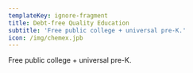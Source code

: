 ```yaml
---
templateKey: ignore-fragment
title: Debt-free Quality Education
subtitle: 'Free public college + universal pre-K.'
icon: /img/chemex.jpb
---
```


Free public college + universal pre-K.
